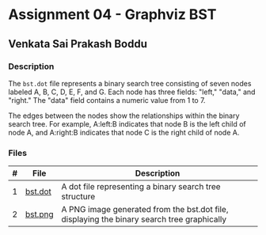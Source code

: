 # Assignment 04 - Graphviz BST
## Venkata Sai Prakash Boddu

### Description

The `bst.dot` file represents a binary search tree consisting of seven nodes labeled A, B, C, D, E, F, and G. Each node has three fields: "left," "data," and "right." The "data" field contains a numeric value from 1 to 7.

The edges between the nodes show the relationships within the binary search tree. For example, A:left:B indicates that node B is the left child of node A, and A:right:B indicates that node C is the right child of node A.

### Files

|   #   | File            | Description                                        |
| :---: | --------------- | -------------------------------------------------- |
|   1   | [bst.dot](bst.dot)         | A dot file representing a binary search tree structure      |
|   2   | [bst.png](bst.png)         | A PNG image generated from the bst.dot file, displaying the binary search tree graphically |        |



